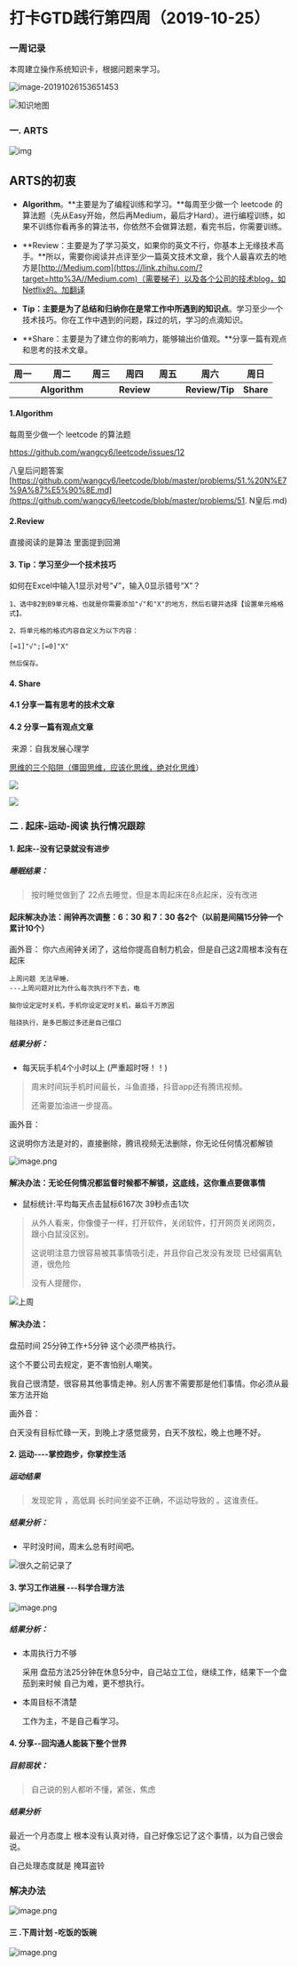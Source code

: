 # 打卡GTD践行第四周（2019-10-25） 



### 一周记录

本周建立操作系统知识卡，根据问题来学习。

![image-20191026153651453](../images/201909/image-20191026153651453.png)

![知识地图](https://upload-images.jianshu.io/upload_images/1837968-5aa333adf92c4622.png?imageMogr2/auto-orient/strip%7CimageView2/2/w/1240)







### 一. ARTS



 ![img](https://cdn.nlark.com/yuque/0/2018/png/98009/1543218806927-7f502f95-8bd0-4c24-bf11-df765683689d.png) 

## **ARTS的初衷**



- **Algorithm**。**主要是为了编程训练和学习。**每周至少做一个 leetcode 的算法题（先从Easy开始，然后再Medium，最后才Hard）。进行编程训练，如果不训练你看再多的算法书，你依然不会做算法题，看完书后，你需要训练。

- **Review：主要是为了学习英文，如果你的英文不行，你基本上无缘技术高手。**所以，需要你阅读并点评至少一篇英文技术文章，我个人最喜欢去的地方是[http://Medium.com](https://link.zhihu.com/?target=http%3A//Medium.com)（需要梯子）以及各个公司的技术blog，如Netflix的。加翻译

- **Tip：主要是为了总结和归纳你在是常工作中所遇到的知识点**。学习至少一个技术技巧。你在工作中遇到的问题，踩过的坑，学习的点滴知识。

- **Share：主要是为了建立你的影响力，能够输出价值观。**分享一篇有观点和思考的技术文章。

| 周一 | 周二          | 周三 | 周四       | 周五 | 周六           | 周日      |
| ---- | ------------- | ---- | ---------- | ---- | -------------- | --------- |
|      | **Algorithm** |      | **Review** |      | **Review/Tip** | **Share** |



#### 1.Algorithm

每周至少做一个 leetcode 的算法题

 https://github.com/wangcy6/leetcode/issues/12 

 八皇后问题答案 [https://github.com/wangcy6/leetcode/blob/master/problems/51.%20N%E7%9A%87%E5%90%8E.md](https://github.com/wangcy6/leetcode/blob/master/problems/51. N皇后.md) 

#### 2.Review 



直接阅读的是算法 里面提到回溯





#### 3. Tip：学习至少一个技术技巧

如何在Excel中输入1显示对号“√”，输入0显示错号“X”？



~~~shel
1、选中B2到B9单元格，也就是你需要添加"√"和"X"的地方，然后右键并选择【设置单元格格式】。

2、将单元格的格式内容自定义为以下内容：

[=1]"√";[=0]"X"

然后保存。
~~~





#### 4.  Share


#### 4.1 分享一篇有思考的技术文章









 #### 4.2 分享一篇有观点文章 

​    来源：自我发展心理学



[思维的三个陷阱（僵固思维，应该化思维，绝对化思维](https://mp.weixin.qq.com/s/Ug9p7Di4mgRMAnS3YcR0iw)）

![](../images/201909/640.webp)

![](../images/201909/640-1569743185908.webp)

### 二 . 起床-运动-阅读 执行情况跟踪


#### 1. 起床--没有记录就没有进步
##### 睡眠结果：

> 按时睡觉做到了 22点去睡觉，但是本周起床在8点起床，没有改进
>



#### 起床解决办法：闹钟再次调整：6：30 和 7：30 各2个（以前是间隔15分钟一个 累计10个）



画外音： 你六点闹钟关闭了，这给你提高自制力机会，但是自己这2周根本没有在起床



~~~
上周问题 无法早睡，
---上周问题对比为什么每次执行不下去，电

脑你设定定时关机，手机你设定定时关机，最后千万原因

阻挠执行，是多巴胺过多还是自己借口
~~~



##### 结果分析：



- 每天玩手机4个小时以上  (严重超时呀！！)

> 周末时间玩手机时间最长，斗鱼直播，抖音app还有腾讯视频。
>
> 还需要加油进一步提高。



画外音：

这说明你方法是对的，直接删除，腾讯视频无法删除，你无论任何情况都解锁

![image.png](https://i.loli.net/2019/10/21/sjQhIJbwiT8qeWV.png)

#### 解决办法：无论任何情况都监督时候都不解锁，这底线，这你重点要做事情







- 鼠标统计:平均每天点击鼠标6167次 39秒点击1次

> 从外人看来，你像傻子一样，打开软件，关闭软件，打开网页关闭网页， 跟小白鼠没区别。
>
> 这说明注意力很容易被其事情吸引走，并且你自己发没有发现 已经偏离轨道，很危险
>
> 没有人提醒你，

![上周](https://i.loli.net/2019/10/17/8Whlt51RLArsI39.png)



#### 解决办法：

盘茄时间 25分钟工作+5分钟 这个必须严格执行。

这个不要公司去规定，更不害怕别人嘲笑。

我自己很清楚，很容易其他事情走神。别人厉害不需要那是他们事情。你必须从最笨方法开始

画外音：

 白天没有目标忙碌一天，到晚上才感觉疲劳，白天不放松，晚上也睡不好。





#### 2. 运动----掌控跑步，你掌控生活
##### 运动结果

> 发现驼背 ，高低肩 长时间坐姿不正确，不运动导致的  。这谁责任。



##### 结果分析：

- 平时没时间，周末么总有时间吧。



![很久之前记录了](https://upload-images.jianshu.io/upload_images/1837968-8ba4b4ffd846ffed.png?imageMogr2/auto-orient/strip%7CimageView2/2/w/1240)


#### 3.  学习工作进展 ---科学合理方法



![image.png](https://i.loli.net/2019/10/22/UmzgakHVA1BryZb.png)

##### 结果分析：

- 本周执行力不够

  采用 盘茄方法25分钟在休息5分中，自己站立工位，继续工作，结果下一个盘茄到来时候 自己为难，更不想执行。

- 本周目标不清楚

  工作为主，不是自己看学习。 

#### 4. 分享--回沟通人能装下整个世界

##### 目前现状：

> 自己说的别人都听不懂，紧张，焦虑 
>



##### 结果分析

最近一个月态度上 根本没有认真对待，自己好像忘记了这个事情，以为自己很会说。

自己处理态度就是 掩耳盗铃



### 解决办法



![image.png](https://i.loli.net/2019/10/22/FXobiYqu4lE6fZL.png)



#### 三 .下周计划 -吃饭的饭碗

![image.png](https://i.loli.net/2019/10/25/EuXzpRho9dv5rWy.png)

